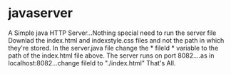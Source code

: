 # javaserver
A Simple java HTTP Server...Nothing special need to run the server file
Downlad the index.html and indexstyle.css files and not the path in which they're stored.
In the server.java file change the * fileId * variable to the path of the index.html file above.
The server runs on port 8082....as in localhost:8082...change fileId to "./index.html"
That's All.
